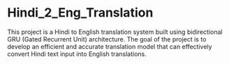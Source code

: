 # Hindi_2_Eng_Translation
This project is a Hindi to English translation system built using bidirectional GRU (Gated Recurrent Unit) architecture. The goal of the project is to develop an efficient and accurate translation model that can effectively convert Hindi text input into English translations.
